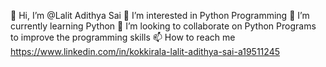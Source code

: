👋 Hi, I’m @Lalit Adithya Sai
👀 I’m interested in Python Programming
🌱 I’m currently learning Python
💞️ I’m looking to collaborate on Python Programs to improve the programming skills
📫 How to reach me https://www.linkedin.com/in/kokkirala-lalit-adithya-sai-a19511245
